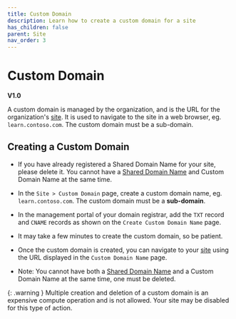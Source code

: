 ```yaml
---
title: Custom Domain
description: Learn how to create a custom domain for a site
has_children: false
parent: Site
nav_order: 3
---
```


# Custom Domain
**V1.0**

A custom domain is managed by the organization, and is the URL for the organization's [site](./create.md). It is used to navigate to the site in a web browser, eg. ``learn.contoso.com``.
The custom domain must be a sub-domain.

## Creating a Custom Domain

- If you have already registered a Shared Domain Name for your site, please delete it. You cannot have a [Shared Domain Name](./shareddomain.md) and Custom Domain Name at the same time.

- In the ``Site > Custom Domain`` page, create a custom domain name, eg. ``learn.contoso.com``. The custom domain must be a **sub-domain**.

- In the management portal of your domain registrar, add the ``TXT`` record and ``CNAME`` records as shown on the ``Create Custom Domain Name`` page.

- It may take a few minutes to create the custom domain, so be patient.

- Once the custom domain is created, you can navigate to your [site](./create.md) using the URL displayed in the ``Custom Domain Name`` page.

- Note: You cannot have both a [Shared Domain Name](./shareddomain.md) and a Custom Domain Name at the same time, one must be deleted.

{: .warning }
Multiple creation and deletion of a custom domain is an expensive compute operation and is not allowed. Your site may be disabled for this type of action.


